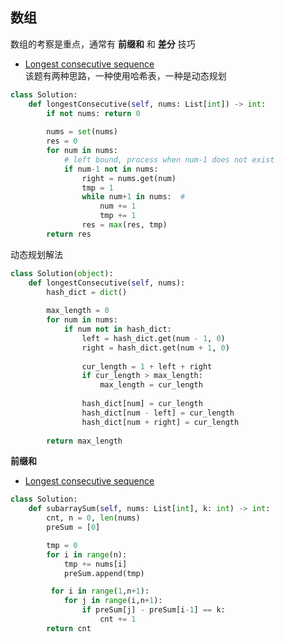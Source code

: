 ## 数组  
数组的考察是重点，通常有 **前缀和** 和 **差分** 技巧

- [ Longest consecutive sequence ]( https://leetcode.cn/problems/longest-consecutive-sequence/description/ )   
该题有两种思路，一种使用哈希表，一种是动态规划

```python 
class Solution:
    def longestConsecutive(self, nums: List[int]) -> int:   
        if not nums: return 0  
        
        nums = set(nums) 
        res = 0 
        for num in nums: 
            # left bound, process when num-1 does not exist
            if num-1 not in nums:   
                right = nums.get(num) 
                tmp = 1
                while num+1 in nums:  #  
                    num += 1
                    tmp += 1
                res = max(res, tmp) 
        return res    
```   

动态规划解法 
```python 
class Solution(object):
    def longestConsecutive(self, nums):
        hash_dict = dict()
        
        max_length = 0
        for num in nums:
            if num not in hash_dict:
                left = hash_dict.get(num - 1, 0)
                right = hash_dict.get(num + 1, 0)
                
                cur_length = 1 + left + right
                if cur_length > max_length:
                    max_length = cur_length
                
                hash_dict[num] = cur_length
                hash_dict[num - left] = cur_length
                hash_dict[num + right] = cur_length
                
        return max_length     
``` 

**前缀和**
- [ Longest consecutive sequence ]( https://leetcode.cn/problems/subarray-sum-equals-k/description/?envType=study-plan-v2&envId=top-100-liked )   

```python 
class Solution:
    def subarraySum(self, nums: List[int], k: int) -> int:  
        cnt, n = 0, len(nums) 
        preSum = [0] 

        tmp = 0
        for i in range(n): 
            tmp += nums[i]  
            preSum.append(tmp)

         for i in range(1,n+1):
            for j in range(i,n+1): 
                if preSum[j] - preSum[i-1] == k:
                    cnt += 1 
        return cnt    
```   



